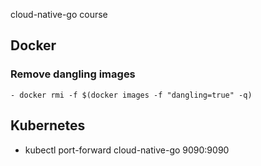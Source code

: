 cloud-native-go course

## Docker
### Remove dangling images

    - docker rmi -f $(docker images -f "dangling=true" -q)

## Kubernetes

 - kubectl port-forward cloud-native-go 9090:9090
 
